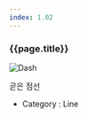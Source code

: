 ```yaml
---
index: 1.02
---
```

### {{page.title}}
![Dash][Dash-01]

곧은 점선

- Category : Line

[Dash-01]: {{site.baseurl}}/assets/components/dash-01.png
